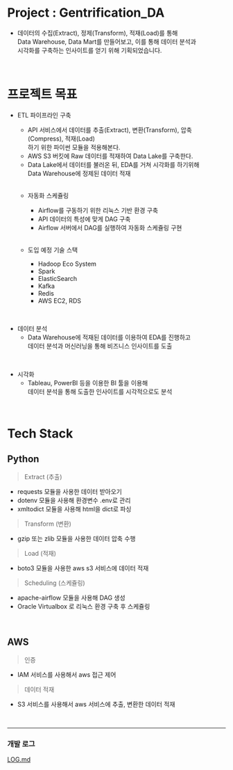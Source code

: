 # Project : Gentrification_DA
- 데이터의 수집(Extract), 정제(Transform), 적재(Load)를 통해 <br>
Data Warehouse, Data Mart를 만들어보고, 이를 통해 데이터 분석과 <br> 시각화를 구축하는 인사이트를 얻기 위해 기획되었습니다.

<br>

# 프로젝트 목표

- ETL 파이프라인 구축
    - API 서비스에서 데이터를 추출(Extract), 변환(Transform), 압축(Compress), 적재(Load) <br>하기 위한 파이썬 모듈을 적용해본다.
    - AWS S3 버킷에 Raw 데이터를 적재하여 Data Lake를 구축한다.
    - Data Lake에서 데이터를 불러온 뒤, EDA를 거쳐 시각화를 하기위해<br> Data Warehouse에 정제된 데이터 적재

    <br>

    - 자동화 스케쥴링
        - Airflow를 구동하기 위한 리눅스 기반 환경 구축
        - API 데이터의 특성에 맞게 DAG 구축
        - Airflow 서버에서 DAG를 실행하여 자동화 스케쥴링 구현

        <br>

    - 도입 예정 기술 스택
        - Hadoop Eco System
        - Spark
        - ElasticSearch
        - Kafka
        - Redis
        - AWS EC2, RDS

<br>

- 데이터 분석
    - Data Warehouse에 적재된 데이터를 이용하여 EDA를 진행하고 <br>
    데이터 분석과 머신러닝을 통해 비즈니스 인사이트를 도출 <br>

<br>

- 시각화
    - Tableau, PowerBI 등을 이용한 BI 툴을 이용해 <br>
    데이터 분석을 통해 도출한 인사이트를 시각적으로도 분석
    

<br>

# Tech Stack

## Python

> Extract (추출)
> 
- requests 모듈을 사용한 데이터 받아오기
- dotenv 모듈을 사용해 환경변수 .env로 관리
- xmltodict 모듈을 사용해 html을 dict로 파싱

> Transform (변환)
> 

- gzip 또는 zlib 모듈을 사용한 데이터 압축 수행

> Load (적재)
> 
- boto3 모듈을 사용한 aws s3 서비스에 데이터 적재

> Scheduling (스케쥴링)
> 
- apache-airflow 모듈을 사용해 DAG 생성
- Oracle Virtualbox 로 리눅스 환경 구축 후 스케쥴링

<br>

## AWS

> 인증
> 
- IAM 서비스를 사용해서 aws 접근 제어

> 데이터 적재
> 
- S3 서비스를 사용해서 aws 서비스에 추출, 변환한 데이터 적재

<br>

---
### 개발 로그
[LOG.md](LOG.md) <br>